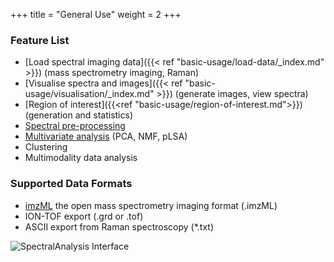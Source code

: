 +++
title = "General Use"
weight = 2
+++



### Feature List
* [Load spectral imaging data]({{< ref "basic-usage/load-data/_index.md" >}}) (mass spectrometry imaging, Raman)
* [Visualise spectra and images]({{< ref "basic-usage/visualisation/_index.md" >}}) (generate images, view spectra)
* [Region of interest]({{<ref "basic-usage/region-of-interest.md">}}) (generation and statistics)
* [Spectral pre-processing](/basic-usage/preprocessing) 
* [Multivariate analysis](/basic-usage/multivariate) (PCA, NMF, pLSA)
* Clustering
* Multimodality data analysis

### Supported Data Formats
* [imzML](http://imzml.org/wp/imzml/) the open mass spectrometry imaging format (.imzML)
* ION-TOF export (.grd or .tof)
* ASCII export from Raman spectroscopy (*.txt)

![SpectralAnalysis Interface](/images/SpectralAnalysis-interface.png)



